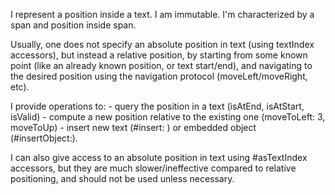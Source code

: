 I represent a position inside a text. I am immutable.I'm characterized by a span and position inside span.Usually, one does not specify an absolute position in text (using textIndex accessors),but instead a relative position, by starting from some known point (like an already known position, or text start/end),and navigating to the desired position using the navigation protocol (moveLeft/moveRight, etc). I provide operations to:	- query the position in a text (isAtEnd, isAtStart, isValid)	- compute a new position relative to the existing one (moveToLeft: 3, moveToUp)	- insert new text (#insert: ) or embedded object (#insertObject:).	I can also give access to an absolute position in text using #asTextIndex accessors, but they are much slower/ineffective compared to relative positioning, and should not be used unless necessary.